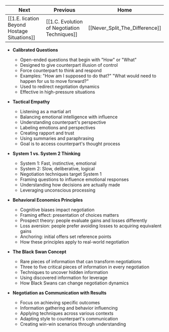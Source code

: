 
| Next                         | Previous                                     | Home                           |
| ---------------------------- | -------------------------------------------- | ------------------------------ |
| [[1.E. lication Beyond Hostage Situations]] | [[1.C. Evolution of Negotiation Techniques]] | [[Never_Split_The_Difference]] |

- **Calibrated Questions**
  - Open-ended questions that begin with "How" or "What"
  - Designed to give counterpart illusion of control
  - Force counterpart to think and respond
  - Examples: "How am I supposed to do that?" "What would need to happen for us to move forward?"
  - Used to redirect negotiation dynamics
  - Effective in high-pressure situations

- **Tactical Empathy**
  - Listening as a martial art
  - Balancing emotional intelligence with influence
  - Understanding counterpart's perspective
  - Labeling emotions and perspectives
  - Creating rapport and trust
  - Using summaries and paraphrasing
  - Goal is to access counterpart's thought process

- **System 1 vs. System 2 Thinking**
  - System 1: Fast, instinctive, emotional
  - System 2: Slow, deliberative, logical
  - Negotiation techniques target System 1
  - Framing questions to influence emotional responses
  - Understanding how decisions are actually made
  - Leveraging unconscious processing

- **Behavioral Economics Principles**
  - Cognitive biases impact negotiation
  - Framing effect: presentation of choices matters
  - Prospect theory: people evaluate gains and losses differently
  - Loss aversion: people prefer avoiding losses to acquiring equivalent gains
  - Anchoring: initial offers set reference points
  - How these principles apply to real-world negotiation

- **The Black Swan Concept**
  - Rare pieces of information that can transform negotiations
  - Three to five critical pieces of information in every negotiation
  - Techniques to uncover hidden information
  - Using discovered information for leverage
  - How Black Swans can change negotiation dynamics

- **Negotiation as Communication with Results**
  - Focus on achieving specific outcomes
  - Information gathering and behavior influencing
  - Applying techniques across various contexts
  - Adapting style to counterpart's communication
  - Creating win-win scenarios through understanding

